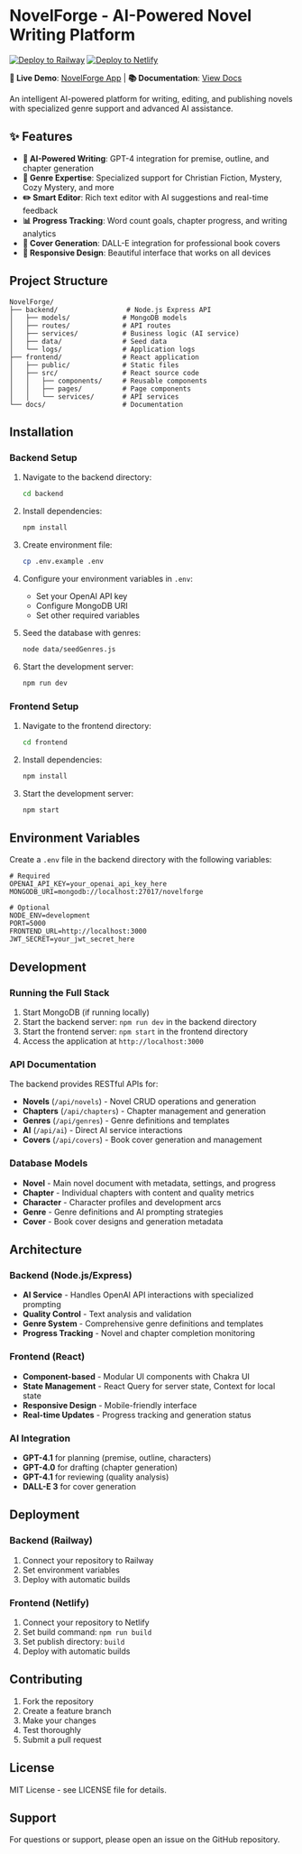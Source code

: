 # NovelForge - AI-Powered Novel Writing Platform

[![Deploy to Railway](https://railway.app/button.svg)](https://railway.app/new/template)
[![Deploy to Netlify](https://www.netlify.com/img/deploy/button.svg)](https://app.netlify.com/start/deploy)

**🚀 Live Demo**: [NovelForge App](https://your-app.netlify.app) | **📚 Documentation**: [View Docs](./docs/)

An intelligent AI-powered platform for writing, editing, and publishing novels with specialized genre support and advanced AI assistance.

## ✨ Features

- **🤖 AI-Powered Writing**: GPT-4 integration for premise, outline, and chapter generation
- **📖 Genre Expertise**: Specialized support for Christian Fiction, Mystery, Cozy Mystery, and more
- **✏️ Smart Editor**: Rich text editor with AI suggestions and real-time feedback
- **📊 Progress Tracking**: Word count goals, chapter progress, and writing analytics
- **🎨 Cover Generation**: DALL-E integration for professional book covers
- **📱 Responsive Design**: Beautiful interface that works on all devices

## Project Structure

```
NovelForge/
├── backend/                 # Node.js Express API
│   ├── models/             # MongoDB models
│   ├── routes/             # API routes
│   ├── services/           # Business logic (AI service)
│   ├── data/               # Seed data
│   └── logs/               # Application logs
├── frontend/               # React application
│   ├── public/             # Static files
│   ├── src/                # React source code
│   │   ├── components/     # Reusable components
│   │   ├── pages/          # Page components
│   │   └── services/       # API services
└── docs/                   # Documentation
```

## Installation

### Backend Setup

1. Navigate to the backend directory:
   ```bash
   cd backend
   ```

2. Install dependencies:
   ```bash
   npm install
   ```

3. Create environment file:
   ```bash
   cp .env.example .env
   ```

4. Configure your environment variables in `.env`:
   - Set your OpenAI API key
   - Configure MongoDB URI
   - Set other required variables

5. Seed the database with genres:
   ```bash
   node data/seedGenres.js
   ```

6. Start the development server:
   ```bash
   npm run dev
   ```

### Frontend Setup

1. Navigate to the frontend directory:
   ```bash
   cd frontend
   ```

2. Install dependencies:
   ```bash
   npm install
   ```

3. Start the development server:
   ```bash
   npm start
   ```

## Environment Variables

Create a `.env` file in the backend directory with the following variables:

```env
# Required
OPENAI_API_KEY=your_openai_api_key_here
MONGODB_URI=mongodb://localhost:27017/novelforge

# Optional
NODE_ENV=development
PORT=5000
FRONTEND_URL=http://localhost:3000
JWT_SECRET=your_jwt_secret_here
```

## Development

### Running the Full Stack

1. Start MongoDB (if running locally)
2. Start the backend server: `npm run dev` in the backend directory
3. Start the frontend server: `npm start` in the frontend directory
4. Access the application at `http://localhost:3000`

### API Documentation

The backend provides RESTful APIs for:

- **Novels** (`/api/novels`) - Novel CRUD operations and generation
- **Chapters** (`/api/chapters`) - Chapter management and generation
- **Genres** (`/api/genres`) - Genre definitions and templates
- **AI** (`/api/ai`) - Direct AI service interactions
- **Covers** (`/api/covers`) - Book cover generation and management

### Database Models

- **Novel** - Main novel document with metadata, settings, and progress
- **Chapter** - Individual chapters with content and quality metrics
- **Character** - Character profiles and development arcs
- **Genre** - Genre definitions and AI prompting strategies
- **Cover** - Book cover designs and generation metadata

## Architecture

### Backend (Node.js/Express)

- **AI Service** - Handles OpenAI API interactions with specialized prompting
- **Quality Control** - Text analysis and validation
- **Genre System** - Comprehensive genre definitions and templates
- **Progress Tracking** - Novel and chapter completion monitoring

### Frontend (React)

- **Component-based** - Modular UI components with Chakra UI
- **State Management** - React Query for server state, Context for local state
- **Responsive Design** - Mobile-friendly interface
- **Real-time Updates** - Progress tracking and generation status

### AI Integration

- **GPT-4.1** for planning (premise, outline, characters)
- **GPT-4.0** for drafting (chapter generation)
- **GPT-4.1** for reviewing (quality analysis)
- **DALL-E 3** for cover generation

## Deployment

### Backend (Railway)

1. Connect your repository to Railway
2. Set environment variables
3. Deploy with automatic builds

### Frontend (Netlify)

1. Connect your repository to Netlify
2. Set build command: `npm run build`
3. Set publish directory: `build`
4. Deploy with automatic builds

## Contributing

1. Fork the repository
2. Create a feature branch
3. Make your changes
4. Test thoroughly
5. Submit a pull request

## License

MIT License - see LICENSE file for details.

## Support

For questions or support, please open an issue on the GitHub repository.